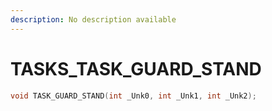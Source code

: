 ```yaml
---
description: No description available 
---
```


# TASKS\_TASK_GUARD_STAND

```cpp
void TASK_GUARD_STAND(int _Unk0, int _Unk1, int _Unk2);
```